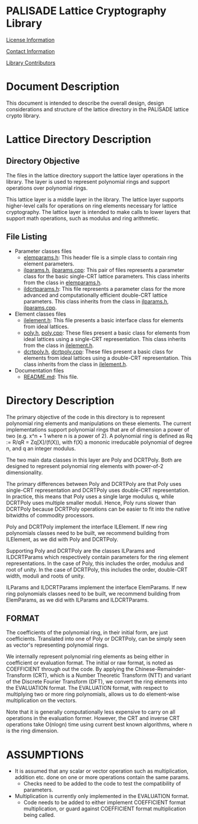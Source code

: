 PALISADE Lattice Cryptography Library
=====================================

[License Information](License.md)

[Contact Information](Contact.md)

[Library Contributors](Contributors.md)

Document Description
===================
This document is intended to describe the overall design, design considerations and structure of the lattice directory in the PALISADE lattice crypto library.

Lattice Directory Description
=============================

Directory Objective
-------------------
The files in the lattice directory support the lattice layer operations in the library.  The layer is used to represent polynomial rings
and support operations over polynomial rings.

This lattice layer is a middle layer in the library.
The lattice layer supports higher-level calls for operations on ring elements necessary for lattice cryptography.
The lattice layer is intended to make calls to lower layers that support math operations, such as modulus and ring arithmetic.  

File Listing
------------

* Parameter classes files
  - [elemparams.h](src/lib/lattice/elemparams.h): This header file is a simple class to contain ring element parameters.
  - [ilparams.h](src/lib/lattice/ilparams.h), [ilparams.cpp](src/lib/lattice/ilparams.cpp): This pair of files represents a parameter class for the basic single-CRT lattice parameters.  This class inherits from the class in [elemparams.h](src/lib/lattice/elemparams.h).
  - [ildcrtparams.h](src/lib/lattice/ildcrtparams.h): This file represents a parameter class for the more advanced and computationally efficient double-CRT lattice parameters.  This class inherits from the class in [ilparams.h](src/lib/lattice/ilparams.h), [ilparams.cpp](src/lib/lattice/ilparams.cpp).
* Element classes files
  - [ilelement.h](src/lib/lattice/ilelement.h): This file presents a basic interface class for elements from ideal lattices.
  - [poly.h](src/lib/lattice/poly.h), [poly.cpp](src/lib/lattice/poly.cpp): These files present a basic class for elements from ideal lattices using a single-CRT representation.  This class inherits from the class in [ilelement.h](src/lib/lattice/ilelement.h).
  - [dcrtpoly.h](src/lib/lattice/dcrtpoly.h), [dcrtpoly.cpp](src/lib/lattice/dcrtpoly.cpp): These files present a basic class for elements from ideal lattices using a double-CRT representation.  This class inherits from the class in [ilelement.h](src/lib/lattice/ilelement.h).
* Documentation files
  - [README.md](src/lib/lattice/README.md): This file.



Directory Description
=====================

The primary objective of the code in this directory is to represent polynomial ring elements and manipulations on these elements.  The current implementations support polynomial rings that are of dimension a power of two (e.g. x^n + 1 where n is a power of 2).  A polynomial ring is defined as Rq := R/qR = Zq[X]/(f(X)), with f(X) a mononic irreducable polynomial of degree n, and q an integer modulus.

The two main data classes in this layer are Poly and DCRTPoly. Both are designed to represent polynomial ring elements with power-of-2 dimensionality.  

The primary differences between Poly and DCRTPoly are that Poly uses single-CRT representation and DCRTPoly uses double-CRT representation.  In practice, this means that Poly uses a single large modulus q, while  DCRTPoly uses multiple smaller moduli.  Hence, Poly runs slower than DCRTPoly because DCRTPoly operations can be easier to fit into the native bitwidths of commodity processors.

Poly and DCRTPoly implement the interface ILElement.  If new ring polynomials classes need to be built, we recommend building from ILElement, as we did with Poly and DCRTPoly.

Supporting Poly and DCRTPoly are the classes ILParams and ILDCRTParams which respectively contain parameters for the ring element representations.  In the case of Poly, this includes the order, modulus and root of unity.  In the case of DCRTPoly, this includes the order, double-CRT width, moduli and roots of unity.

ILParams and ILDCRTParams implement the interface ElemParams.  If new ring polynomials classes need to be built, we recommend building from ElemParams, as we did with ILParams and ILDCRTParams.

FORMAT
------
The coefficients of the polynomial ring, in their initial form, are just coefficients.
Translated into one of Poly or DCRTPoly, can be simply seen
as vector's representing polynomial rings.

We internally represent polynomial ring elements as being either in coefficient or evaluation format.  The initial or raw format, is noted as COEFFICIENT through out the code. By applying the Chinese-Remainder-Transform (CRT), which is a Number Theoretic Transform (NTT)  and variant of the Discrete Fourier Transform (DFT), we convert the ring elements into the EVALUATION format. The EVALUATION format, with respect to multiplying two or more ring polynomials, allows us to do element-wise multiplication on the vectors.

Note that it is generally computationally less expensive to carry on all operations in the evaluation former.  However, the CRT and inverse CRT operations take O(nlogn) time using current best known algorithms, where n is the ring dimension.

ASSUMPTIONS
===========

* It is assumed that any scalar or vector operation such as multiplication, addition etc. done on one or more operations contain the same params.
  - Checks need to be added to the code to test the compatibility of parameters.
* Multiplication is currently only implemented in the EVALUATION format.
  - Code needs to be added to either implement COEFFICIENT format multiplication, or guard against COEFFICIENT format multiplication being called.

